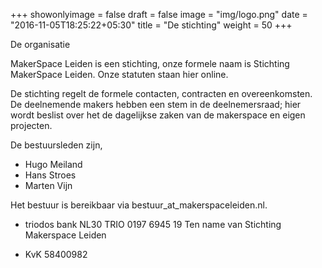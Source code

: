 +++
showonlyimage = false 
draft = false
image = "img/logo.png"
date = "2016-11-05T18:25:22+05:30"
title = "De stichting"
weight = 50
+++

De organisatie

MakerSpace Leiden is een stichting, onze formele naam is Stichting MakerSpace Leiden. Onze statuten staan hier online.

<!--more-->

De stichting regelt de formele contacten, contracten en overeenkomsten. De deelnemende makers hebben een stem in de deelnemersraad; hier wordt beslist over het de dagelijkse zaken van de makerspace en eigen projecten.

De bestuursleden zijn,

* Hugo Meiland
* Hans Stroes
* Marten Vijn

Het bestuur is bereikbaar via bestuur_at_makerspaceleiden.nl.

* triodos bank
NL30 TRIO 0197 6945 19
Ten name van Stichting Makerspace Leiden

* KvK 58400982

